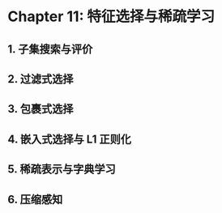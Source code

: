 # Chapter 11: 特征选择与稀疏学习

## 1. 子集搜索与评价

## 2. 过滤式选择

## 3. 包裹式选择

## 4. 嵌入式选择与 L1 正则化

## 5. 稀疏表示与字典学习

## 6. 压缩感知
